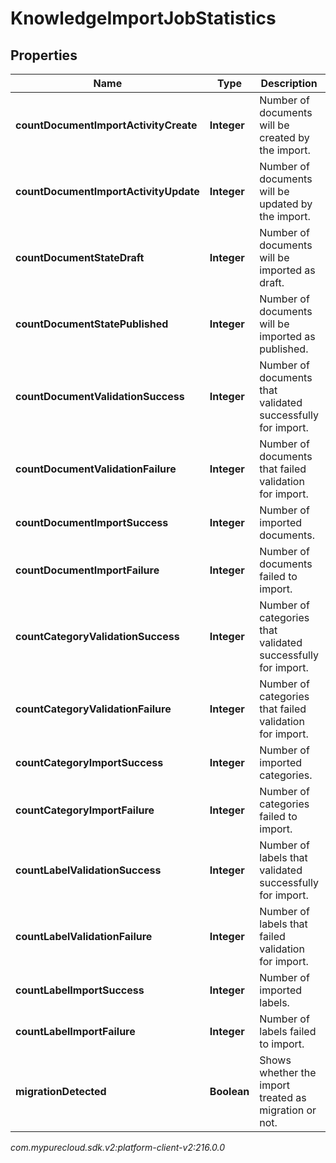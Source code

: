 # KnowledgeImportJobStatistics


## Properties

| Name | Type | Description | Notes |
| ------------ | ------------- | ------------- | ------------- |
| **countDocumentImportActivityCreate** | **Integer** | Number of documents will be created by the import. |  [optional] |
| **countDocumentImportActivityUpdate** | **Integer** | Number of documents will be updated by the import. |  [optional] |
| **countDocumentStateDraft** | **Integer** | Number of documents will be imported as draft. |  [optional] |
| **countDocumentStatePublished** | **Integer** | Number of documents will be imported as published. |  [optional] |
| **countDocumentValidationSuccess** | **Integer** | Number of documents that validated successfully for import. |  [optional] |
| **countDocumentValidationFailure** | **Integer** | Number of documents that failed validation for import. |  [optional] |
| **countDocumentImportSuccess** | **Integer** | Number of imported documents. |  [optional] |
| **countDocumentImportFailure** | **Integer** | Number of documents failed to import. |  [optional] |
| **countCategoryValidationSuccess** | **Integer** | Number of categories that validated successfully for import. |  [optional] |
| **countCategoryValidationFailure** | **Integer** | Number of categories that failed validation for import. |  [optional] |
| **countCategoryImportSuccess** | **Integer** | Number of imported categories. |  [optional] |
| **countCategoryImportFailure** | **Integer** | Number of categories failed to import. |  [optional] |
| **countLabelValidationSuccess** | **Integer** | Number of labels that validated successfully for import. |  [optional] |
| **countLabelValidationFailure** | **Integer** | Number of labels that failed validation for import. |  [optional] |
| **countLabelImportSuccess** | **Integer** | Number of imported labels. |  [optional] |
| **countLabelImportFailure** | **Integer** | Number of labels failed to import. |  [optional] |
| **migrationDetected** | **Boolean** | Shows whether the import treated as migration or not. |  [optional] |




_com.mypurecloud.sdk.v2:platform-client-v2:216.0.0_
